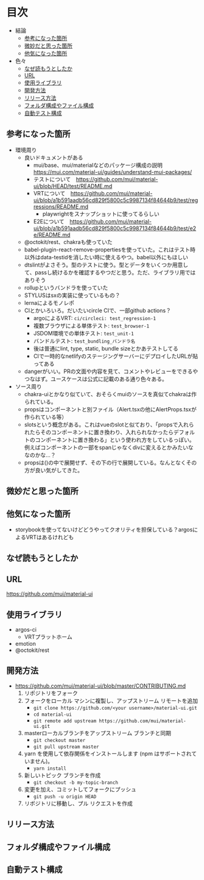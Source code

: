 # 目次

- 結論
  - [参考になった箇所](#参考になった箇所)
  - [微妙だと思った箇所](#微妙だと思った箇所)
  - [他気になった箇所](#他気になった箇所)
- 色々
  - [なぜ読もうとしたか](#なぜ読もうとしたか)
  - [URL](#url)
  - [使用ライブラリ](#使用ライブラリ)
  - [開発方法](#開発方法)
  - [リリース方法](#リリース方法)
  - [フォルダ構成やファイル構成](#フォルダ構成やファイル構成)
  - [自動テスト構成](#自動テスト構成)

## 参考になった箇所

- 環境周り
  - 良いドキュメントがある
    - mui/base、mui/materialなどのパッケージ構成の説明　<https://mui.com/material-ui/guides/understand-mui-packages/>
    - テストについて　<https://github.com/mui/material-ui/blob/HEAD/test/README.md>
    - VRTについて　<https://github.com/mui/material-ui/blob/a1b591aadb56cd829f5800c5c9987134f84644b9/test/regressions/README.md>
      - playwrightをスナップショットに使ってるらしい
    - E2Eについて　<https://github.com/mui/material-ui/blob/a1b591aadb56cd829f5800c5c9987134f84644b9/test/e2e/README.md>
  - @octokit/rest、chakraも使っていた
  - babel-plugin-react-remove-propertiesを使っていた。これはテスト時以外はdata-testidを消したい時に使えるやつ。babel以外にもほしい
  - dtslintがよさそう。型のテストに使う。型とデータをいくつか用意して、passし続けるかを確認するやつだと思う。ただ、ライブラリ用ではありそう
  - rollupというバンドラを使っていた
  - STYLUSはsxの実装に使っているもの？
  - lernaによるモノレポ
  - CIとかいろいろ。だいたいcircle CIで、一部github actions？
    - argoによるVRT: `ci/circleci: test_regression-1`
    - 複数ブラウザによる単体テスト: `test_browser-1`
    - JSDOM環境での単体テスト: `test_unit-1`
    - バンドルテスト: `test_bundling_バンドラ名`
    - 後は普通にlint, type, static, bundle sizeとかあテストしてる
    - CIで一時的なnetlifyのステージングサーバーにデプロイしたURLが貼ってある
  - dangerがいい。PRの文面や内容を見て、コメントやレビューをできるやつなはず。ユースケースは公式に記載のある通り色々ある。
- ソース周り
  - chakra-uiとかなり似ていて、おそらくmuiのソースを真似てchakraは作られている。
  - propsはコンポーネントと別ファイル（Alert.tsxの他にAlertProps.tsxが作られている等）
  - slotsという概念がある。これはvueのslotと似ており、「propsで入れられたらそのコンポーネントに置き換わり、入れられなかったらデフォルトのコンポーネントに置き換わる」という使われ方をしているっぽい。例えばコンポーネントの一部をspanじゃなくdivに変えるとかみたいななのかな…？
  - propsは()の中で展開せず、その下の行で展開している。なんとなくその方が良い気がしてきた。

## 微妙だと思った箇所

## 他気になった箇所

- storybookを使ってないけどどうやってクオリティを担保している？argosによるVRTはあるけれども

## なぜ読もうとしたか

## URL

<https://github.com/mui/material-ui>

## 使用ライブラリ

- argos-ci
  - VRTプラットホーム
- emotion
- @octokit/rest

## 開発方法

- <https://github.com/mui/material-ui/blob/master/CONTRIBUTING.md>
  1. リポジトリをフォーク
  2. フォークをローカル マシンに複製し、アップストリーム リモートを追加
      - `git clone https://github.com/<your username>/material-ui.git`
      - `cd material-ui`
      - `git remote add upstream https://github.com/mui/material-ui.git`
  3. masterローカルブランチをアップストリーム ブランチと同期
      - `git checkout master`
      - `git pull upstream master`
  4. yarn を使用して依存関係をインストールします (npm はサポートされていません)。
      - `yarn install`
  5. 新しいトピック ブランチを作成
      - `git checkout -b my-topic-branch`
  6. 変更を加え、コミットしてフォークにプッシュ
      - `git push -u origin HEAD`
  7. リポジトリに移動し、プル リクエストを作成

## リリース方法

## フォルダ構成やファイル構成

## 自動テスト構成
